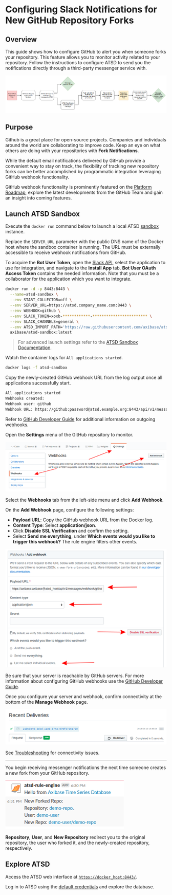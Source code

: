 # Configuring Slack Notifications for New GitHub Repository Forks

## Overview

This guide shows how to configure GitHub to alert you when someone forks your repository. This feature allows you to monitor activity related to your repository. Follow the instructions to configure ATSD to send you the notifications directly through a third-party messenger service with.

![](./images/workflow_fork.png)

## Purpose

Github is a great place for open-source projects. Companies and individuals around the world are collaborating to improve code. Keep an eye on what others are doing with your repositories with **Fork Notifications**.

While the default email notifications delivered by GitHub provide a convenient way to stay on track, the flexibility of tracking new repository forks can be better accomplished by programmatic integration leveraging GitHub webhook functionality.

GitHub webhook functionality is prominently featured on the [Platform Roadmap](https://developer.github.com/early-access/platform-roadmap/), explore the latest developments from the GitHub Team and gain an insight into coming features.

## Launch ATSD Sandbox

Execute the `docker run` command below to launch a local ATSD [sandbox](https://github.com/axibase/dockers/tree/atsd-sandbox) instance.

Replace the `SERVER_URL` parameter with the public DNS name of the Docker host where the sandbox container is running. The URL must be externally accessible to receive webhook notifications from GitHub.

To acquire the **Bot User Token**, open the [Slack API](https://api.slack.com/apps), select the application to use for integration, and navigate to the **Install App** tab. **Bot User OAuth Access Token** contains the needed information. Note that you must be a collaborator for the application which you want to integrate.

```sh
docker run -d -p 8443:8443 \
  --name=atsd-sandbox \
  --env START_COLLECTOR=off \
  --env SERVER_URL=https://atsd.company_name.com:8443 \
  --env WEBHOOK=github \
  --env SLACK_TOKEN=xoxb-************-************************ \
  --env SLACK_CHANNELS=general \
  --env ATSD_IMPORT_PATH='https://raw.githubusercontent.com/axibase/atsd-use-cases/master/integrations/github/resources/github-fork.xml' \
  axibase/atsd-sandbox:latest
```

> For advanced launch settings refer to the [ATSD Sandbox Documentation](https://github.com/axibase/dockers/tree/atsd-sandbox).

Watch the container logs for `All applications started`.

```sh
docker logs -f atsd-sandbox
```

Copy the newly-created GitHub webhook URL from the log output once all applications successfully start.

```txt
All applications started
Webhooks created:
Webhook user: github
Webhook URL: https://github:password@atsd.example.org:8443/api/v1/messages/webhook/github?exclude=organization.*;repository.*;*.signature;*.payload;*.sha;*.ref;*_at;*.id&include=repository.name;repository.full_name&header.tag.event=X-GitHub-Event&excludeValues=http*&debug=true
```

Refer to [GitHub Developer Guide](https://developer.github.com/webhooks/) for additional information on outgoing webhooks.

Open the **Settings** menu of the GitHub repository to monitor.

![](./images/repo-settings.png)

Select the **Webhooks** tab from the left-side menu and click **Add Webhook**.

On the **Add Webhook** page, configure the following settings:

* **Payload URL**: Copy the GitHub webhook URL from the Docker log.
* **Content Type**: Select **application/json**.
* Click **Disable SSL Verification** and confirm the setting.
* Select **Send me everything**, under **Which events would you like to trigger this webhook?** The rule engine filters other events.

![](./images/webhook-config.png)

Be sure that your server is reachable by GitHub servers. For more information about configuring GitHub webhooks use the [GitHub Developer Guide](https://developer.github.com/webhooks/configuring/).

Once you configure your server and webhook, confirm connectivity at the bottom of the **Manage Webhook** page.

![](./images/recent-delivery.png)

See [Troubleshooting](troubleshooting.md) for connectivity issues.

---

You begin receiving messenger notifications the next time someone creates a new fork from your GitHub repository.

![](./images/fork-message.png)

**Repository**, **User**, and **New Repository** redirect you to the original repository, the user who forked it, and the newly-created repository, respectively.

## Explore ATSD

Access the ATSD web interface at [`https://docker_host:8443/`](https://github.com/axibase/dockers/tree/atsd-sandbox#exposed-ports).

Log in to ATSD using the [default credentials](https://github.com/axibase/dockers/tree/atsd-sandbox#default-credentials) and explore the database.